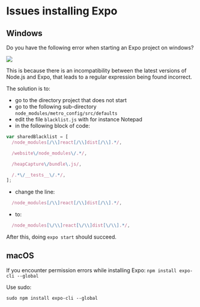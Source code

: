 # Issues installing Expo

## Windows 
Do you have the following error when starting an Expo project on windows?

<img src="https://user-images.githubusercontent.com/10753152/65690550-25da0380-e024-11e9-8699-8cffb869787e.png">

This is because there is an incompatibility between the latest versions of Node.js and Expo, that leads to a regular expression being found incorrect.

The solution is to:
- go to the directory project that does not start
- go to the following sub-directory `node_modules/metro_config/src/defaults`
- edit the file `blacklist.js` with for instance Notepad
- in the following block of code:
```javascript
var sharedBlacklist = [
  /node_modules[/\\]react[/\\]dist[/\\].*/,

  /website\/node_modules\/.*/,

  /heapCapture\/bundle\.js/,

  /.*\/__tests__\/.*/,
];
```
- change the line:
```javascript
  /node_modules[/\\]react[/\\]dist[/\\].*/,
```
- to:
```javascript
  /node_modules[\/\\]react[\/\\]dist[\/\\].*/,
```

After this, doing `expo start` should succeed.

## macOS

If you encounter permission errors while installing Expo:
`npm install expo-cli --global`

Use sudo:

`sudo npm install expo-cli --global`
